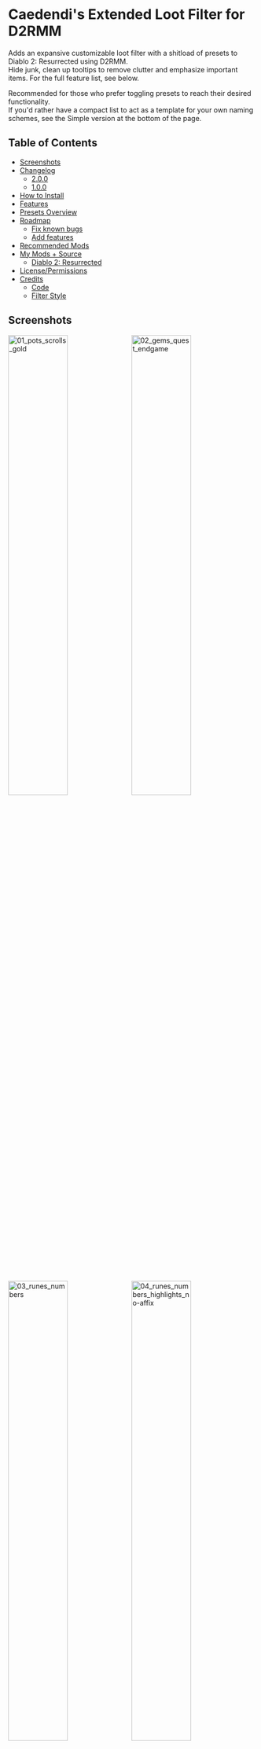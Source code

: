 # Caedendi's Extended Loot Filter for D2RMM

Adds an expansive customizable loot filter with a shitload of presets to Diablo 2: Resurrected using D2RMM. <br>
Hide junk, clean up tooltips to remove clutter and emphasize important items. For the full feature list, see below.

Recommended for those who prefer toggling presets to reach their desired functionality. <br>
If you'd rather have a compact list to act as a template for your own naming schemes, see the Simple version at the bottom of the page.

## Table of Contents

- [Screenshots](#screenshots)
- [Changelog](#changelog)
  - [2.0.0](#200)
  - [1.0.0](#100)
- [How to Install](#how-to-install)
- [Features](#features)
- [Presets Overview](#presets-overview)
- [Roadmap](#roadmap)
  - [Fix known bugs](#fix-known-bugs)
  - [Add features](#add-features)
- [Recommended Mods](#recommended-mods)
- [My Mods + Source](#my-mods--source)
  - [Diablo 2: Resurrected](#diablo-2-resurrected)
- [License/Permissions](#licensepermissions)
- [Credits](#credits)
  - [Code](#code)
  - [Filter Style](#filter-style)


## Screenshots

<p float="left">
  <img src="https://i.imgur.com/AGELRY4.png" alt="01_pots_scrolls_gold" width="49%">
  <img src="https://i.imgur.com/ObIq8LL.png" alt="02_gems_quest_endgame" width="49%">
</p>

<p float="left">
  <img src="https://i.imgur.com/x91wdr9.png" alt="03_runes_numbers" width="49%">
  <img src="https://i.imgur.com/f1DxeAI.png" alt="04_runes_numbers_highlights_no-affix" width="49%">
</p>


## Changelog

### 2.0.0

- The mod settings menu is now divided into sections. Make sure to use D2RMM 1.4.6 or higher!
- Fixed high rune numbers incorrectly being highlighted in red when number is enabled and highlighting is disabled
- Fixed half of the quest items not having highlighting patterns
- Fixed the cube window's title being all messy when highlighting quest items is enabled by adding an option to exclude the cube
- Fixed Hell Forge Hammer incorrectly displaying as "Hellforge Hammer" when highlighting is enabled
- Fixed some gem names not being filtered correctly
- Fixed bugged support for charms and added highlighting of id'd uniques
- Removed bugged support for jewels, rings and amulets as it can not be fixed
- Changed Small/Full Rejuvenation Potion name from +SRP/+FRP to +RPS/+RPF
- Improved highlight patterns
- Added highlighting to Rainbow Facets
- Added built-in ilvl support and fixed indentation being all messy for highlighted items when ilvl is enabled
- Added built-in short superior/inferior prefixes mod
- Added built-in item quality (normal/exceptional/elite) tags
- Added built-in expanded light pillar support (for a lot more item types than currently available in other mods)
- Added alternate color schemes for runes, facets and sunder charms
- Added customization of the highlight character (can now be set to characters other than *)
- Custom sections in the code are now pre-filled with examples, making it more intuitive for those who want to add their own custom naming

### 1.0.0

First official release!


## How to Install

- Download and install [D2RMM](https://www.nexusmods.com/diablo2resurrected/mods/169), then run it.
- Download and extract this mod folder to /D2RMM/mods/.
- See D2RMM instructions on how to configure and enable.
- Play the game!


## Features

For a full list of features, see [Presets Overview](#presets-overview) below.
  
- **Customize to your liking:**
  - Alter or hide each item type to your preference using the presets in the D2RMM settings.
  - Shorten or hide junk.
  - Emphasize the good/important stuff (runes, flawless gems, essences, uber keys/organs, quest items, etc).
- **Completely optional:** 
  - Disabling everything means no modding will be applied.
- **Integrated mods:**
  - Show the item level on all items that have one
  - Shorten superior/inferior prefixes to + and -
  - Show the item quality (normal/exceptional/elite) on all equipment with short (n), (x) and (e) tags
  - Shine light pillars on those special drops! Mod functionality expanded to support runes, circlets, rings/amulets, gems, jewels, quest items and endgame items
- **Apply your own custom naming schemes**:
  - Set the item type to "Custom", open the mod.js file in Notepad or VSCodium and add your personalized naming schemes on the lines mentioned in the item type's setting description.
  - To hide an item, change its name to HIDDEN (without quotes). The value of HIDDEN (amount of spaces) can be changed in the D2RMM settings.
  - Don't forget to reload and apply in D2RMM!
- **Item tooltip customization:**
  - Modify the size and background opacity of the tooltip for items on the ground and in the inventory.


## Presets Overview

|          Section           |               Setting                | Default | Options                                      |
|:--------------------------:|:------------------------------------:|:-------:|:---------------------------------------------|
|      **Gold & Runes**      |               **Gold**               |         | No change                                    |
|                            |                                      |         | Gold text                                    |
|                            |                                      |    x    | Gold G                                       |
|                            |                                      |         | White G                                      |
|                            |                                      |         | Hide affix                                   |
|                            |                                      |         | Custom                                       |
|                            |              **Runes**               |         | No change                                    |
|                            |                                      |    x    | Add rune numbers + highlights + remove affix |
|                            |                                      |         | Add rune numbers + highlights                |
|                            |                                      |         | Add rune numbers + remove affix              |
|                            |                                      |         | Add highlights + remove affix                |
|                            |                                      |         | Add rune numbers                             |
|                            |                                      |         | Add highlights                               |
|                            |                                      |         | Remove affix                                 |
|                            |                                      |         | Custom                                       |
|          **Junk**          |         **Healing Potions**          |         | No change                                    |
|                            |                                      |    x    | All                                          |
|                            |                                      |         | Hide lvl 3                                   |
|                            |                                      |         | Hide lvl 4                                   |
|                            |                                      |         | Hide lvl 3 + small rejuvs                    |
|                            |                                      |         | Hide lvl 4 + small rejuvs                    |
|                            |                                      |         | Show only rejuvs                             |
|                            |                                      |         | Show only full rejuvs                        |
|                            |                                      |         | Hide all                                     |
|                            |                                      |         | Custom                                       |
|                            |           **Buff Potions**           |         | No change                                    |
|                            |                                      |    x    | All                                          |
|                            |                                      |         | Hide                                         |
|                            |                                      |         | Custom                                       |
|                            |         **Throwing Potions**         |         | No change                                    |
|                            |                                      |    x    | All                                          |
|                            |                                      |         | Hide                                         |
|                            |                                      |         | Custom                                       |
|                            |         **Scrolls & Tomes**          |         | No change                                    |
|                            |                                      |    x    | All                                          |
|                            |                                      |         | Hide scrolls                                 |
|                            |                                      |         | Custom                                       |
|                            |          **Arrows & Bolts**          |         | No change                                    |
|                            |                                      |    x    | Highlight                                    |
|                            |                                      |         | Hide                                         |
|                            |                                      |         | Custom                                       |
|                            |               **Keys**               |    x    | No change                                    |
|                            |                                      |         | Hide                                         |
|                            |                                      |         | Custom                                       |
|        **Jewelry**         |               **Gems**               |         | No change                                    |
|                            |                                      |    x    | Highlight all                                |
|                            |                                      |         | Highlight, show only flawless & perfect      |
|                            |                                      |         | Highlight, show only perfect                 |
|                            |                                      |         | Hide all                                     |
|                            |                                      |         | Custom                                       |
|                            |              **Jewels**              |         | No change                                    |
|                            |                                      |    x    | Highlight Facets                             |
|                            |                                      |         | Custom                                       |
|                            |              **Charms**              |         | No change                                    |
|                            |                                      |    x    | Highlight all                                |
|                            |                                      |         | Highlight unique charms only                 |
|                            |                                      |         | Highlight non-unique charms only             |
|                            |                                      |         | Custom                                       |
|    **Quest & Endgame**     |           **Quest items**            |         | No change                                    |
|                            |                                      |         | Highlight                                    |
|                            |                                      |    x    | Highlight, exclude Cube                      |
|                            |                                      |         | Custom                                       |
|                            |          **Endgame Items**           |         | No change                                    |
|                            |                                      |    x    | Highlight                                    |
|                            |                                      |         | Highlight, exclude Standard of Heroes        |
|                            |                                      |         | Highlight, hide Standard of Heroes           |
|                            |                                      |         | Custom                                       |
| **Item Stats & Modifiers** |            **Item Level**            |         | No change                                    |
|                            |                                      |    x    | Enable, fix indentation                      |
|                            |                                      |         | Enable                                       |
|                            | **Short Superior/Inferior Prefixes** |         | No change                                    |
|                            |                                      |    x    | Enable                                       |
|                            |                                      |         | Enable, gray inferior items                  |
|                            |                                      |         | Custom                                       |
|                            |           **Item Quality**           |    x    | No change                                    |
|                            |                                      |         | Suffix, parentheses                          |
|                            |                                      |         | Suffix, square brackets                      |
|                            |                                      |         | Prefix, parentheses                          |
|                            |                                      |         | Prefix, square brackets                      |
|                            |                                      |         | Custom                                       |
|     **Light Pillars**      |          **Light Pillars**           |    x    | Runes                                        |
|                            |                                      |    x    | Circlets                                     |
|                            |                                      |    x    | Rings & Amulets                              |
|                            |                                      |    x    | Gems & Jewels                                |
|                            |                                      |    x    | Charms                                       |
|                            |                                      |    x    | Quest items                                  |
|                            |                                      |         | Quest items: exclude weapons                 |
|                            |                                      |    x    | Essences                                     |
|                            |                                      |    x    | Token of Absolution                          |
|                            |                                      |    x    | Keys                                         |
|                            |                                      |    x    | Organs                                       |
|                            |                                      |    x    | Standard of Heroes                           |
|          **Misc**          |     **Alternate Color Schemes**      |         | No change                                    |
|                            |                                      |         | Facets, Sunder Charms, Runes                 |
|                            |                                      |    x    | Facets, Sunder Charms                        |
|                            |                                      |         | Facets, Runes                                |
|                            |                                      |         | Sunder Charms, Runes                         |
|                            |                                      |         | Facets                                       |
|                            |                                      |         | Sunder Charms                                |
|                            |                                      |         | Runes                                        |
|                            |       **Highlight character**        |    x    | \* (asterisk)                                |
|                            |                                      |         | = (equals)                                   |
|                            |                                      |         | + (plus)                                     |
|                            |                                      |         | - (hyphen/dash/minus)                        |
|                            |                                      |         | x (small letter x)                           |
|                            |                                      |         | X (capital letter x)                         |
|                            |                                      |         | o (small letter o)                           |
|                            |                                      |         | O (capital letter o)                         |
|                            |                                      |         | 0 (zero)                                     |
|                            |                                      |         | ~ (tilde)                                    |
|                            |                                      |         | ! (exclamation mark)                         |
|                            |                                      |         | @ (at)                                       |
|                            |                                      |         | # (number/pound/hash)                        |
|                            |                                      |         | $ (dollar)                                   |
|                            |                                      |         | % (percent)                                  |
|                            |                                      |         | & (ampersand)                                |
|                            |                                      |         | Custom                                       |
|                            |  **Tooltip size for hidden items**   |    0    | 0 (min) to 25 (max) spaces                   |
|      **Tooltip Mods**      |           **Tooltip mods**           |    x    | No change                                    |
|                            |                                      |         | Opacity & Size                               |
|                            |                                      |         | Opactiy                                      |
|                            |                                      |         | Size                                         |
|                            |         **Tooltip: opacity**         |  0.75   | 0 (min) to 1 (max), unmodded = 0.6           |
|                            |        **Tooltip: font size**        |   33    | 20 (min) to 50 (max), unmodded = 36          |


## Roadmap

None at the moment. If you have a request for a feature, please open a GitHub issue (preferred) or post a comment on Nexus Mods.

### Fix known bugs

- [x] Regular Ruby, Sapphire, Emerald and Diamond not working
- [x] Certain quest item customization not working
- [x] Enabling quest item highlighting screws up the Horadric Cube's displayed name when the cube menu is open.
- [x] Enabling jewelry turns crafted/rare/set/unique jewelry blue
- [x] Item name alignment out of place when [Show Item Level](https://www.nexusmods.com/diablo2resurrected/mods/174) is enabled

### Add features

- [x] Integrate [Show Item Level](https://www.nexusmods.com/diablo2resurrected/mods/174) by olegbl
- [x] Integrate [Short Quality Prefixes for D2RMM](https://www.nexusmods.com/diablo2resurrected/mods/214) by Jobus
- [x] Integrate [Show Item Quality for D2RMM](https://www.nexusmods.com/diablo2resurrected/mods/351) by minseoksuh
- [x] Integrate [LightPillar for D2RMM](https://www.nexusmods.com/diablo2resurrected/mods/197) by qhu91it
- [x] Rework alternate color schemes into optional setting as a drop-down menu
  - [x] Alternate color scheme for Facets (rainbow highlights)
  - [x] Alternate color scheme for Sunder Charms (element-colored highlights)
  - [x] Alternate color scheme for mid/high runes (purple names)


## Recommended Mods

In addition to this, I recommend you also use the following D2RMM mods:

| Mod                                                                                 |   Creator   | Notes                                                                                              |
|-------------------------------------------------------------------------------------|:-----------:|----------------------------------------------------------------------------------------------------|
| [Disable Battle.net](https://github.com/olegbl/d2rmm.mods)                          |   olegbl    | So you don't accidentally get yourself banned.                                                     |
| [Skip Videos](https://www.nexusmods.com/diablo2resurrected/mods/179)                |  caedendi   | Disable launch intro videos and cinematic cutscenes when transitioning between acts.               |
| [Improved Potion Visibility](https://www.nexusmods.com/diablo2resurrected/mods/384) |  MetalTxus  | Changes healing/mana potion sprites so it's easier to distinguish different potion levels.         |
| [UI Fixes](https://www.nexusmods.com/diablo2resurrected/mods/387)                   |  MetalTxus  | Fixes the placement of a few item grids.                                                           |
| [Towns QoL Changes](https://www.nexusmods.com/diablo2resurrected/mods/310)          | night0wl117 | Move town starting points, TP locations and Cain's position in Act 5.                              |
| [Town Cast](https://www.nexusmods.com/diablo2resurrected/mods/183)                  |   olegbl    | Teleport and buff in town. _(BREAKING: allows teleporting past Jerhyn during the Act 2 questline)_ |
| [Settings Font Fix](https://www.nexusmods.com/diablo2resurrected/mods/200)          |   olegbl    | In case any mod touches __profilehd_ and screws up the font size in the settings menu.             |


## My Mods + Source ##

### Diablo 2: Resurrected ###

| Mod Name & Page                                                                                    | Source                                                           |
|:---------------------------------------------------------------------------------------------------|:-----------------------------------------------------------------|
| [Caedendi's Extended Loot Filter for D2RMM](https://www.nexusmods.com/diablo2resurrected/mods/361) | [GitHub](https://github.com/Caedendi/D2RMM-Loot-Filter-Extended) |
| [Caedendi's Simple Loot Filter for D2RMM](https://www.nexusmods.com/diablo2resurrected/mods/360)   | [GitHub](https://github.com/Caedendi/D2RMM-Loot-Filter-Simple)   |
| [Skip Videos for D2RMM](https://www.nexusmods.com/diablo2resurrected/mods/397)                     | [GitHub](https://github.com/Caedendi/D2RMM-Skip-Videos)          |


## License/Permissions

This code is licensed under GPL. 

You are free to use and distribute all code in this mod, as long as you ask for permission (and permission is given), it stays open source, free of charge and all due credit is given. 

If you are trying to profit off this mod in any way, then you're a dick and forbidden from using this code.


## Credits

This loot filter mod is based on code from existing mods and inspired by existing styles. I have added code optimizations, a shit-ton of toggles, expanded some features and gave it my own personal flair and preference. <br>
Remnants of other people's codes remain, so I have tried to list the credits as accurately as I can. If you see any of your own code in this mod and it isn't credited, please send me a message.

Many thanks to:

### Code
- [salzgaard](https://www.nexusmods.com/diablo2resurrected/users/6397569) for his [Practical Item Filter for D2RMM](https://www.nexusmods.com/diablo2resurrected/mods/317), which acted as a base for this mod and the tooltip customization features.
- [olegbl](https://github.com/olegbl) for
  - Creating [D2RMM](https://www.nexusmods.com/diablo2resurrected/mods/169)
  - His [example mods](https://github.com/olegbl/d2rmm.mods) in general
  - His [Short Potion Names](https://www.nexusmods.com/diablo2resurrected/mods/177) mod for the list of colors
  - His [Show Item Level](https://www.nexusmods.com/diablo2resurrected/mods/174) mod, which I integrated
- [Jobus](https://www.nexusmods.com/diablo2resurrected/users/3107665) for his [Short Quality Prefixes for D2RMM](https://www.nexusmods.com/diablo2resurrected/mods/214) mod, which I integrated
- [minseoksuh](https://www.nexusmods.com/diablo2resurrected/users/176581440) for his [Show Item Quality for D2RMM](https://www.nexusmods.com/diablo2resurrected/mods/351) mod, which I integrated
- [seunggil](https://www.nexusmods.com/diablo2resurrected/users/3948946), [qhu91it](https://github.com/qhu91it) and [buzh](https://www.nexusmods.com/diablo2resurrected/users/2596633) for the [lightpillar](https://www.nexusmods.com/diablo2resurrected/mods/112) and [LightPillar for D2RMM](https://www.nexusmods.com/diablo2resurrected/mods/197) mods, which I integrated and expanded

### Filter Style
- [Path of Diablo filters](https://pathofdiablo.com/wiki/index.php?title=List_of_Loot_Filters) for removing all that clutter on Path of Diablo and inspiring me to create this loot filter for D2R.
  - Mainly [Darkgale](https://www.twitch.tv/darkgale)'s filter called [Filtergale](https://www.reddit.com/r/pathofdiablo/comments/i9hdw7/filtergale/) ([download](https://greendu.de/s/ZbDwHekAg3rmeRB/download?path=%2F&files=item.filter)) regarding styling.
- [Practical Item Filter for D2RMM](https://www.nexusmods.com/diablo2resurrected/mods/317)
- [Cbraqz](https://www.nexusmods.com/diablo2resurrected/users/3106975)'s [D2R Simple Loot Filter](https://www.nexusmods.com/diablo2resurrected/mods/54) mod for giving me an idea on how to fix highlighted charms without removing rarity coloring